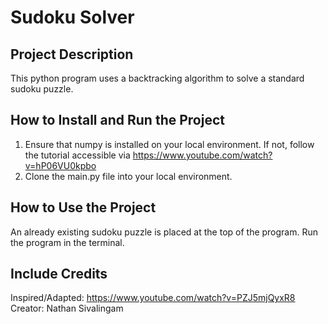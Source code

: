 # Sudoku Solver

## Project Description
This python program uses a backtracking algorithm to solve a standard sudoku puzzle.

## How to Install and Run the Project
1. Ensure that numpy is installed on your local environment. If not, follow the tutorial accessible via https://www.youtube.com/watch?v=hP06VU0kpbo
2. Clone the main.py file into your local environment.

## How to Use the Project
An already existing sudoku puzzle is placed at the top of the program.
Run the program in the terminal.

## Include Credits
Inspired/Adapted: https://www.youtube.com/watch?v=PZJ5mjQyxR8
Creator: Nathan Sivalingam
